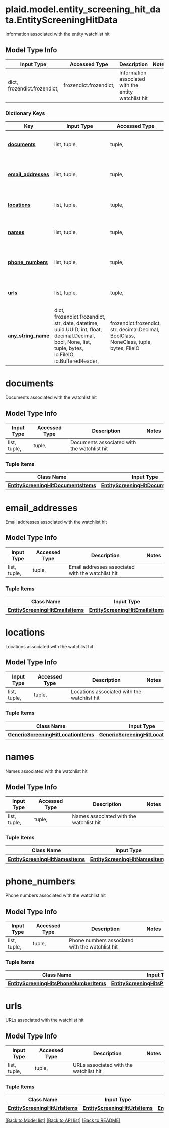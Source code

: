 # plaid.model.entity_screening_hit_data.EntityScreeningHitData

Information associated with the entity watchlist hit

## Model Type Info
Input Type | Accessed Type | Description | Notes
------------ | ------------- | ------------- | -------------
dict, frozendict.frozendict,  | frozendict.frozendict,  | Information associated with the entity watchlist hit | 

### Dictionary Keys
Key | Input Type | Accessed Type | Description | Notes
------------ | ------------- | ------------- | ------------- | -------------
**[documents](#documents)** | list, tuple,  | tuple,  | Documents associated with the watchlist hit | [optional] 
**[email_addresses](#email_addresses)** | list, tuple,  | tuple,  | Email addresses associated with the watchlist hit | [optional] 
**[locations](#locations)** | list, tuple,  | tuple,  | Locations associated with the watchlist hit | [optional] 
**[names](#names)** | list, tuple,  | tuple,  | Names associated with the watchlist hit | [optional] 
**[phone_numbers](#phone_numbers)** | list, tuple,  | tuple,  | Phone numbers associated with the watchlist hit | [optional] 
**[urls](#urls)** | list, tuple,  | tuple,  | URLs associated with the watchlist hit | [optional] 
**any_string_name** | dict, frozendict.frozendict, str, date, datetime, uuid.UUID, int, float, decimal.Decimal, bool, None, list, tuple, bytes, io.FileIO, io.BufferedReader,  | frozendict.frozendict, str, decimal.Decimal, BoolClass, NoneClass, tuple, bytes, FileIO | any string name can be used but the value must be the correct type | [optional]

# documents

Documents associated with the watchlist hit

## Model Type Info
Input Type | Accessed Type | Description | Notes
------------ | ------------- | ------------- | -------------
list, tuple,  | tuple,  | Documents associated with the watchlist hit | 

### Tuple Items
Class Name | Input Type | Accessed Type | Description | Notes
------------- | ------------- | ------------- | ------------- | -------------
[**EntityScreeningHitDocumentsItems**](EntityScreeningHitDocumentsItems.md) | [**EntityScreeningHitDocumentsItems**](EntityScreeningHitDocumentsItems.md) | [**EntityScreeningHitDocumentsItems**](EntityScreeningHitDocumentsItems.md) |  | 

# email_addresses

Email addresses associated with the watchlist hit

## Model Type Info
Input Type | Accessed Type | Description | Notes
------------ | ------------- | ------------- | -------------
list, tuple,  | tuple,  | Email addresses associated with the watchlist hit | 

### Tuple Items
Class Name | Input Type | Accessed Type | Description | Notes
------------- | ------------- | ------------- | ------------- | -------------
[**EntityScreeningHitEmailsItems**](EntityScreeningHitEmailsItems.md) | [**EntityScreeningHitEmailsItems**](EntityScreeningHitEmailsItems.md) | [**EntityScreeningHitEmailsItems**](EntityScreeningHitEmailsItems.md) |  | 

# locations

Locations associated with the watchlist hit

## Model Type Info
Input Type | Accessed Type | Description | Notes
------------ | ------------- | ------------- | -------------
list, tuple,  | tuple,  | Locations associated with the watchlist hit | 

### Tuple Items
Class Name | Input Type | Accessed Type | Description | Notes
------------- | ------------- | ------------- | ------------- | -------------
[**GenericScreeningHitLocationItems**](GenericScreeningHitLocationItems.md) | [**GenericScreeningHitLocationItems**](GenericScreeningHitLocationItems.md) | [**GenericScreeningHitLocationItems**](GenericScreeningHitLocationItems.md) |  | 

# names

Names associated with the watchlist hit

## Model Type Info
Input Type | Accessed Type | Description | Notes
------------ | ------------- | ------------- | -------------
list, tuple,  | tuple,  | Names associated with the watchlist hit | 

### Tuple Items
Class Name | Input Type | Accessed Type | Description | Notes
------------- | ------------- | ------------- | ------------- | -------------
[**EntityScreeningHitNamesItems**](EntityScreeningHitNamesItems.md) | [**EntityScreeningHitNamesItems**](EntityScreeningHitNamesItems.md) | [**EntityScreeningHitNamesItems**](EntityScreeningHitNamesItems.md) |  | 

# phone_numbers

Phone numbers associated with the watchlist hit

## Model Type Info
Input Type | Accessed Type | Description | Notes
------------ | ------------- | ------------- | -------------
list, tuple,  | tuple,  | Phone numbers associated with the watchlist hit | 

### Tuple Items
Class Name | Input Type | Accessed Type | Description | Notes
------------- | ------------- | ------------- | ------------- | -------------
[**EntityScreeningHitsPhoneNumberItems**](EntityScreeningHitsPhoneNumberItems.md) | [**EntityScreeningHitsPhoneNumberItems**](EntityScreeningHitsPhoneNumberItems.md) | [**EntityScreeningHitsPhoneNumberItems**](EntityScreeningHitsPhoneNumberItems.md) |  | 

# urls

URLs associated with the watchlist hit

## Model Type Info
Input Type | Accessed Type | Description | Notes
------------ | ------------- | ------------- | -------------
list, tuple,  | tuple,  | URLs associated with the watchlist hit | 

### Tuple Items
Class Name | Input Type | Accessed Type | Description | Notes
------------- | ------------- | ------------- | ------------- | -------------
[**EntityScreeningHitUrlsItems**](EntityScreeningHitUrlsItems.md) | [**EntityScreeningHitUrlsItems**](EntityScreeningHitUrlsItems.md) | [**EntityScreeningHitUrlsItems**](EntityScreeningHitUrlsItems.md) |  | 

[[Back to Model list]](../../README.md#documentation-for-models) [[Back to API list]](../../README.md#documentation-for-api-endpoints) [[Back to README]](../../README.md)

